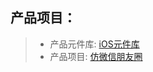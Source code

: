 ## 产品项目：

> - 产品元件库: [iOS元件库](https://github.com/Liao-Hexo/PM-Projects/tree/master/产品元件库/iOS元件库)
> - 产品项目: [仿微信朋友圈](https://github.com/Liao-Hexo/PM-Projects/tree/master/产品项目/仿微信朋友圈)
